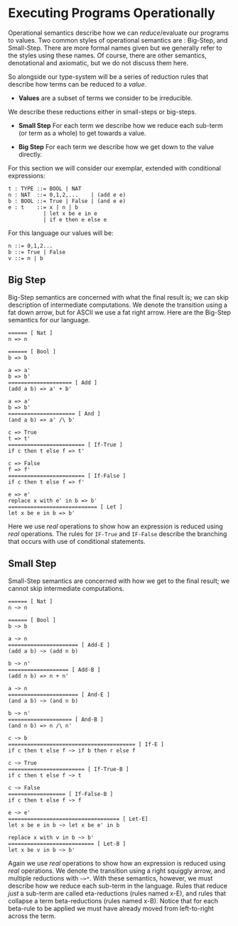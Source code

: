 # Executing Programs Operationally

Operational semantics describe how we can *reduce*/evaluate our programs to values.
Two common styles of operational semantics are : Big-Step, and Small-Step.
There are more formal names given but we generally refer to the styles using these names.
Of course, there are other semantics, denotational and axiomatic, but we do not discuss them here.

So alongside our type-system will be a series of reduction rules that describe how terms can be reduced to a *value*.

+ **Values** are a subset of terms we consider to be irreducible.

We describe these reductions either in small-steps or big-steps.

+ **Small Step** For each term we describe how we reduce each sub-term (or term as a whole) to get towards a value.

+ **Big Step** For each term we describe how we get down to the value directly.


For this section we will consider our exemplar, extended with conditional expressions:

    t : TYPE ::= BOOL | NAT
    n : NAT  ::= 0,1,2,...    | (add e e)
    b : BOOL ::= True | False | (and e e)
    e : t    ::= x | n | b
               | let x be e in e
               | if e then e else e

For this language our values will be:

    n ::= 0,1,2...
    b ::= True | False
    v ::= n | b

## Big Step

Big-Step semantics are concerned with what the final result is; we can skip description of intermediate computations.
We denote the transition using a fat down arrow, but for ASCII we use a fat right arrow.
Here are the Big-Step semantics for our language.

    ====== [ Nat ]
    n => n

    ====== [ Bool ]
    b => b

    a => a'
    b => b'
    ==================== [ Add ]
    (add a b) => a' + b'

    a => a'
    b => b'
    ===================== [ And ]
    (and a b) => a' /\ b'

    c => True
    t => t'
    ======================== [ If-True ]
    if c then t else f => t'

    c => False
    f => f'
    ======================== [ If-False ]
    if c then t else f => f'

    e => e'
    replace x with e' in b => b'
    ============================ [ Let ]
    let x be e in b => b'

Here we use *real* operations to show how an expression is reduced using *real* operations.
The rules for `IF-True` and `IF-False` describe the branching that occurs with use of conditional statements.

## Small Step

Small-Step semantics are concerned with how we get to the final result; we cannot skip intermediate computations.

    ====== [ Nat ]
    n ~> n

    ====== [ Bool ]
    b ~> b

    a ~> n
    ====================== [ Add-E ]
    (add a b) ~> (add n b)

    b ~> n'
    =================== [ Add-B ]
    (add n b) => n + n'

    a ~> n
    ====================== [ And-E ]
    (and a b) ~> (and n b)

    b ~> n'
    ==================== [ And-B ]
    (and n b) => n /\ n'

    c ~> b
    ======================================== [ If-E ]
    if c then t else f ~> if b then r else f

    c ~> True
    ======================== [ If-True-B ]
    if c then t else f ~> t

    c ~> False
    ================== [ If-False-B ]
    if c then t else f ~> f

    e ~> e'
    =================================== [ Let-E]
    let x be e in b ~> let x be e' in b

    replace x with v in b ~> b'
    =========================== [ Let-B ]
    let x be v in b ~> b'

Again we use *real* operations to show how an expression is reduced using *real* operations.
We denote the transition using a right squiggly arrow, and multiple reductions with `~>*`.
With these semantics, however, we must describe how we reduce each sub-term in the language.
Rules that reduce *just* a sub-term are called eta-reductions (rules named x-E), and rules that collapse a term beta-reductions (rules named x-B).
Notice that for each beta-rule to be applied we must have already moved from left-to-right across the term.
